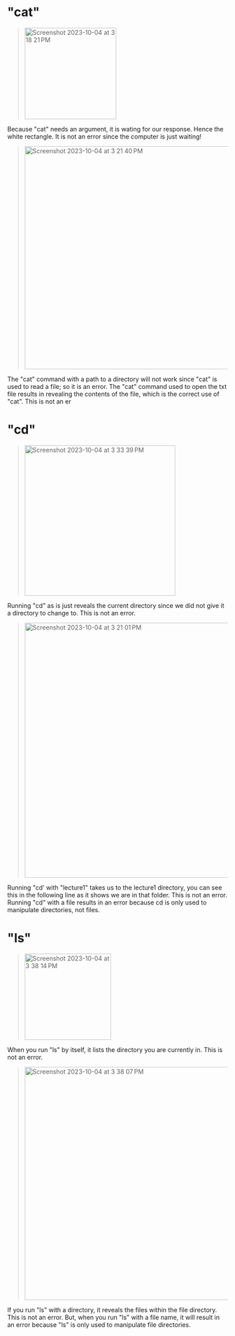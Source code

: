 # "cat"
> <img width="209" alt="Screenshot 2023-10-04 at 3 18 21 PM" src="https://github.com/vssb4214/cse15l-lab-reports/assets/147002913/b40a7983-5e18-4a97-b047-24160c327d81">  

Because "cat" needs an argument, it is wating for our response. Hence the white rectangle. It is not an error since the computer is just waiting!

> <img width="510" alt="Screenshot 2023-10-04 at 3 21 40 PM" src="https://github.com/vssb4214/cse15l-lab-reports/assets/147002913/fa9826b4-1e55-4eaf-822a-449c060d862a">


The "cat" command with a path to a directory will not work since "cat" is used to read a file; so it is an error. The "cat" command used to open the txt file results in revealing the contents of the file, which is the correct use of "cat". This is not an er

# "cd" 

> <img width="344" alt="Screenshot 2023-10-04 at 3 33 39 PM" src="https://github.com/vssb4214/cse15l-lab-reports/assets/147002913/22f65f9e-a88e-48e3-8f9b-0c5ad0f51597">

Running "cd" as is just reveals the current directory since we did not give it a directory to change to. This is not an error. 

> <img width="583" alt="Screenshot 2023-10-04 at 3 21 01 PM" src="https://github.com/vssb4214/cse15l-lab-reports/assets/147002913/3e341786-ccc8-4fb3-a424-7d3b66da7c36">


Running "cd' with "lecture1" takes us to the lecture1 directory, you can see this in the following line as it shows we are in that folder. This is not an error. Running "cd" with a file results in an error because cd is only used to manipulate directories, not files. 

# "ls"
> <img width="197" alt="Screenshot 2023-10-04 at 3 38 14 PM" src="https://github.com/vssb4214/cse15l-lab-reports/assets/147002913/5b7b9f80-64bb-45c3-acc8-df8bd95e8b00">


When you run "ls" by itself, it lists the directory you are currently in. This is not an error. 

> <img width="533" alt="Screenshot 2023-10-04 at 3 38 07 PM" src="https://github.com/vssb4214/cse15l-lab-reports/assets/147002913/87ae7fb7-096e-4f4a-a18e-fb6d99d142a1">


If you run "ls" with a directory, it reveals the files within the file directory. This is not an error. But, when you run "ls" with a file name, it will result in an error because "ls" is only used to manipulate file directories.
